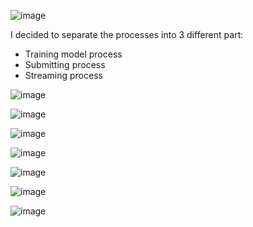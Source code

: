 ![image](https://github.com/user-attachments/assets/e22f5557-3d3e-4d75-93f8-0b9289069a76)

I decided to separate the processes into 3 different part:
  - Training model process
  - Submitting process
  - Streaming process

![image](https://github.com/user-attachments/assets/2c5b343d-4450-4129-a9dc-940b9463716d)

![image](https://github.com/user-attachments/assets/a118aa09-de31-4b89-9531-21d4fde2f92c)

![image](https://github.com/user-attachments/assets/aee23323-5791-4f5a-9042-edbe8cf91029)

![image](https://github.com/user-attachments/assets/327387d1-5169-4129-a10e-bb2a436d4158)

![image](https://github.com/user-attachments/assets/b1c6fb0f-d140-4594-afa4-7072ffe14bcf)

![image](https://github.com/user-attachments/assets/fe41035a-905e-4425-9040-0d5721a61e83)

![image](https://github.com/user-attachments/assets/eae1454f-d0ce-4f20-bee9-c08a47a3c34b)




